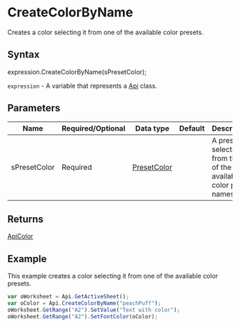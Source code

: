 # CreateColorByName

Creates a color selecting it from one of the available color presets.

## Syntax

expression.CreateColorByName(sPresetColor);

`expression` - A variable that represents a [Api](../Api.md) class.

## Parameters

| **Name** | **Required/Optional** | **Data type** | **Default** | **Description** |
| ------------- | ------------- | ------------- | ------------- | ------------- |
| sPresetColor | Required | [PresetColor](../../Enumeration/PresetColor.md) |  | A preset selected from the list of the available color preset names. |

## Returns

[ApiColor](../../ApiColor/ApiColor.md)

## Example

This example creates a color selecting it from one of the available color presets.

```javascript
var oWorksheet = Api.GetActiveSheet();
var oColor = Api.CreateColorByName("peachPuff");
oWorksheet.GetRange("A2").SetValue("Text with color");
oWorksheet.GetRange("A2").SetFontColor(oColor);
```
